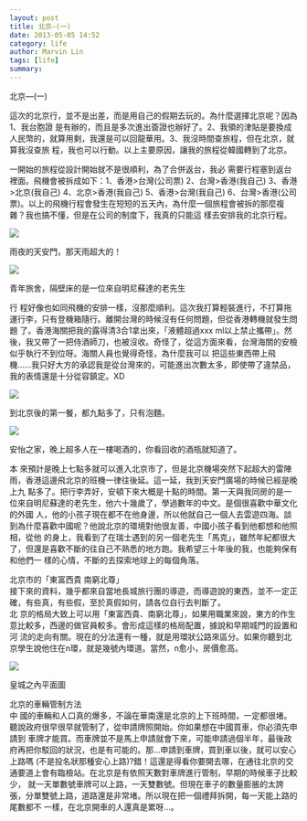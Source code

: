 ```yaml
---
layout: post
title: 北京—(一)
date: 2013-05-05 14:52
category: life
author: Marvin Lin
tags: [life]
summary: 
---
```


北京—(一)  
  
這次的北京行，並不是出差，而是用自己的假期去玩的。為什麼選擇北京呢？因為1、我台胞證 是有辦的，而且是多次進出簽證也辦好了。2、我領的津貼是要換成人民幣的，就算用剩，我還是可以回龍華用。3、我沒時間查旅程，但在北京，就算我沒查旅 程，我也可以行動。以上主要原因，讓我的旅程從韓國轉到了北京。  
  
一開始的旅程從設計開始就不是很順利，為了合併返台，我必 需要行程塞到返台裡面。飛機會被拆成如下：1、香港>台灣(公司票) 2、台灣>香港(我自己) 3、香港>北京(我自己) 4、北京>香港(我自己) 5、香港>台灣(我自己) 6、台灣>香港(公司票)。以上的飛機行程會發生在短短的五天內，為什麼一個旅程會被拆的那麼複雜？我也搞不懂，但是在公司的制度下，我真的只能這 樣去安排我的北京行程。  
  

[![](http://4.bp.blogspot.com/-8QrXxhjrp1M/UYUxNpcl-0I/AAAAAAAAAPQ/hc7IOFktxac/s320/1.jpg)](http://4.bp.blogspot.com/-8QrXxhjrp1M/UYUxNpcl-0I/AAAAAAAAAPQ/hc7IOFktxac/s1600/1.jpg)

  

雨夜的天安門，那天雨超大的！

[![](http://1.bp.blogspot.com/--NoYkT-oYoc/UYUxNmeaFkI/AAAAAAAAAPU/3uvomjvpX00/s320/2.jpg)](http://1.bp.blogspot.com/--NoYkT-oYoc/UYUxNmeaFkI/AAAAAAAAAPU/3uvomjvpX00/s1600/2.jpg)

  

青年旅舍，隔壁床的是一位來自明尼蘇達的老先生

行 程好像也如同飛機的安排一樣，沒那麼順利。這次我打算輕裝進行，不打算拖運行李，只有登機箱隨行。離開台灣的時候沒有任何問題，但從香港轉機就發生問題 了。香港海關把我的露得清3合1拿出來，「液體超過xxx ml以上禁止攜帶」。然後，我又帶了一把侍酒師刀，也被沒收。奇怪了，從這方面來看，台灣海關的安檢似乎執行不到位呀。海關人員也覺得奇怪，為什麼我可以 把這些東西帶上飛機……我只好大方的承認我是從台灣來的，可能進出次數太多，即使帶了違禁品，我的表情還是十分從容鎮定。XD  
  

[![](http://1.bp.blogspot.com/-4ICza3BZa8M/UYUxNqa3bkI/AAAAAAAAAPY/qacOMOZ__Xw/s320/3.jpg)](http://1.bp.blogspot.com/-4ICza3BZa8M/UYUxNqa3bkI/AAAAAAAAAPY/qacOMOZ__Xw/s1600/3.jpg)

  

到北京後的第一餐，都九點多了，只有泡麵。

[![](http://2.bp.blogspot.com/-sjdj26JNS0Q/UYUxOfdLYbI/AAAAAAAAAPk/WJdrujwkCwM/s320/4.jpg)](http://2.bp.blogspot.com/-sjdj26JNS0Q/UYUxOfdLYbI/AAAAAAAAAPk/WJdrujwkCwM/s1600/4.jpg)

  

安怡之家，晚上超多人在一樓喝酒的，你看回收的酒瓶就知道了。

本 來預計是晚上七點多就可以進入北京市了，但是北京機場突然下起超大的雷陣雨，香港這邊飛北京的班機一律往後延。這一延，我到天安門廣場的時候已經是晚上九 點多了。把行李弄好，安頓下來大概是十點的時間。第一天與我同房的是一位來自明尼蘇達的老先生，他六十幾歲了，學過數年的中文。是個很喜歡中華文化的外國 人，他的小孩子現在都不在他身邊，所以他就自己一個人去雲遊四海。談到為什麼喜歡中國呢？他說北京的環境對他很友善，中國小孩子看到他都想和他照相，從他 的身上，我看到了在瑞士遇到的另一個老先生「馬克」，雖然年紀都很大了，但還是喜歡不斷的往自己不熟悉的地方跑。我希望三十年後的我，也能夠保有和他們一 樣的心情，不斷的去探索地球上的每個角落。  
  
北京市的「東富西貴 南窮北尊」  
接下來的資料，幾乎都來自當地長城旅行團的導遊，而導遊說的東西，並不一定正確，有些真，有些假，至於真假如何，請各位自行去判斷了。  
北 京的格局大致上可以用「東富西貴、南窮北尊」，如果用職業來說，東方的作生意比較多，西邊的做官員較多。會形成這樣的格局配置，據說和早期城門的設置和河 流的走向有關。現在的分法還有一種，就是用環狀公路來區分。如果你聽到北京學生說他住在n環，就是幾號內環道。當然，n愈小，房價愈高。  
  
  

[![](http://3.bp.blogspot.com/-gu5jGH1pZRE/UYUxOrZ14gI/AAAAAAAAAPo/nwkSwQ3v1C8/s320/5.jpg)](http://3.bp.blogspot.com/-gu5jGH1pZRE/UYUxOrZ14gI/AAAAAAAAAPo/nwkSwQ3v1C8/s1600/5.jpg)

  

皇城之內平面圖

北京的車輛管制方法  
中 國的車輛和人口真的爆多，不論在華南還是北京的上下班時間，一定都很堵。聽說政府很早很早就管制了，從申請牌照開始。你如果想在中國買車，你必須先申請到 車牌才能買。而車牌並不是馬上申請就會下來，可能申請過個半年，最後政府再把你駁回的狀況，也是有可能的。那…申請到車牌，買到車以後，就可以安心上路嗎 (不是投名狀那種安心上路)?錯！這還是得看你要開去哪，在通往北京的交通要道上會有臨檢站。在北京是有依照天數對車牌進行管制，早期的時候車子比較少， 就一天單數號車牌可以上路，一天雙數號。但現在車子的數量膨脹的太誇張，分單雙號上路，道路還是非常堵。所以現在把一個禮拜拆開，每一天能上路的尾數都不 一樣，在北京開車的人還真是累呀…。